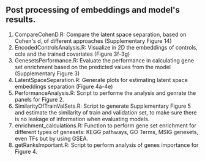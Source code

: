 ## Post processing of embeddings and model's results.
1. CompareCohenD.R: Compare the latent space separation, based on Cohen's d, of different approaches (Supplementary Figure 14)
2. EncodedControlsAnalysis.R: Visualize in 2D the embeddings of controls, ccle and the trained covariates (Figure 3f-3g)
3. GenesetsPerformance.R: Evaluate the performance in calculating gene set enrichment based on the predicted values from the model (Supplementary Figure 3)
4. LatentSpaceSeparation.R: Generate plots for estimating latent space embeddings separation (Figure 4a-4e)
5. PerformanceAnalysis.R: Script to performe the analysis and genrate the panels for Figure 2.
6. SimilarityOfTrainValSets.R: Script to generate Supplementary Figure 5 and estimate the similarity of train and validation set, to make sure there is no leakage of information when evaluating models.
7. enrichment_calculations.R: Function to perform gene set enrichment for different types of genesets: KEGG pathways, GO Terms, MSIG genesets, even TFs but by using GSEA.
8. getRanksImportant.R: Script to perform analysis of genes importance for Figure 4.

